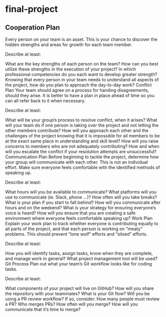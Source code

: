 # final-project

## Cooperation Plan

Every person on your team is an asset. This is your chance to discover the hidden strengths and areas for growth for each team member.

Describe at least:

What are the key strengths of each person on the team?
How can you best utilize these strengths in the execution of your project?
In which professional competencies do you each want to develop greater strength?
Knowing that every person in your team needs to understand all aspects of the project, how do you plan to approach the day-to-day work?
Conflict Plan
Your team should agree on a process for handing disagreements, should they arise. It is better to have a plan in place ahead of time so you can all refer back to it when necessary.

Describe at least:

What will be your group’s process to resolve conflict, when it arises?
What will your team do if one person is taking over the project and not letting the other members contribute?
How will you approach each other and the challenges of the project knowing that it is impossible for all members to be at the exact same place in understanding and skill level?
How will you raise concerns to members who are not adequately contributing?
How and when will you escalate the conflict if your resolution attempts are unsuccessful?
Communication Plan
Before beginning to tackle the project, determine how your group will communicate with each other. This is not an individual effort. Make sure everyone feels comfortable with the identified methods of speaking up.

Describe at least:

What hours will you be available to communicate?
What platforms will you use to communicate (ie. Slack, phone …)?
How often will you take breaks?
What is your plan if you start to fall behind?
How will you communicate after hours and on the weekend?
What is your strategy for ensuring everyone’s voice is heard?
How will you ensure that you are creating a safe environment where everyone feels comfortable speaking up?
Work Plan
Explain your work plan to track whether everyone is contributing equally to all parts of the project, and that each person is working on “meaty” problems. This should prevent “lone wolf” efforts and “siloed” efforts.

Describe at least:

How you will identify tasks, assign tasks, know when they are complete, and manage work in general?
What project management tool will be used?
Git Process
Plan out what your team’s Git workflow looks like for coding tasks.

Describe at least:

What components of your project will live on GitHub?
How will you share the repository with your teammates?
What is your Git flow?
Will you be using a PR review workflow? If so, consider:
How many people must review a PR?
Who merges PRs?
How often will you merge?
How will you communicate that it’s time to merge?
